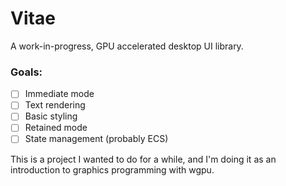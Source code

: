 # Vitae

A work-in-progress, GPU accelerated desktop UI library.

### Goals:
- [ ] Immediate mode
- [ ] Text rendering
- [ ] Basic styling
- [ ] Retained mode
- [ ] State management (probably ECS)

This is a project I wanted to do for a while, and I'm doing it as an introduction to graphics programming with wgpu.

